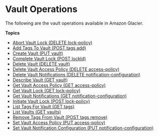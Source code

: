 # Vault Operations<a name="vault-operations"></a>

The following are the vault operations available in Amazon Glacier\.

**Topics**
+ [Abort Vault Lock \(DELETE lock\-policy\)](api-AbortVaultLock.md)
+ [Add Tags To Vault \(POST tags add\)](api-AddTagsToVault.md)
+ [Create Vault \(PUT vault\)](api-vault-put.md)
+ [Complete Vault Lock \(POST lockId\)](api-CompleteVaultLock.md)
+ [Delete Vault \(DELETE vault\)](api-vault-delete.md)
+ [Delete Vault Access Policy \(DELETE access\-policy\)](api-DeleteVaultAccessPolicy.md)
+ [Delete Vault Notifications \(DELETE notification\-configuration\)](api-vault-notifications-delete.md)
+ [Describe Vault \(GET vault\)](api-vault-get.md)
+ [Get Vault Access Policy \(GET access\-policy\)](api-GetVaultAccessPolicy.md)
+ [Get Vault Lock \(GET lock\-policy\)](api-GetVaultLock.md)
+ [Get Vault Notifications \(GET notification\-configuration\)](api-vault-notifications-get.md)
+ [Initiate Vault Lock \(POST lock\-policy\)](api-InitiateVaultLock.md)
+ [List Tags For Vault \(GET tags\)](api-ListTagsForVault.md)
+ [List Vaults \(GET vaults\)](api-vaults-get.md)
+ [Remove Tags From Vault \(POST tags remove\)](api-RemoveTagsFromVault.md)
+ [Set Vault Access Policy \(PUT access\-policy\)](api-SetVaultAccessPolicy.md)
+ [Set Vault Notification Configuration \(PUT notification\-configuration\)](api-vault-notifications-put.md)